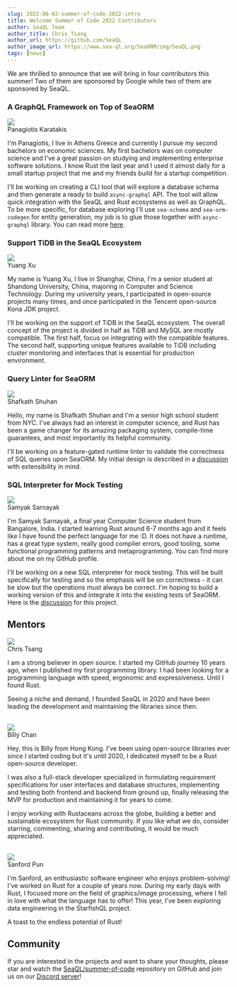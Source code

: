 ```yaml
---
slug: 2022-06-02-summer-of-code-2022-intro
title: Welcome Summer of Code 2022 Contributors
author: SeaQL Team
author_title: Chris Tsang
author_url: https://github.com/SeaQL
author_image_url: https://www.sea-ql.org/SeaORM/img/SeaQL.png
tags: [news]
---
```


We are thrilled to announce that we will bring in four contributors this summer! Two of them are sponsored by Google while two of them are sponsored by SeaQL.

### A GraphQL Framework on Top of SeaORM

<div class="row">
    <div class="col col--12 margin-bottom--md">
        <div class="avatar">
            <a class="avatar__photo-link avatar__photo" href="https://github.com/karatakis">
                <img src="https://avatars.githubusercontent.com/u/7329022?v=4" />
            </a>
            <div class="avatar__intro">
                <div class="avatar__name">
                    Panagiotis Karatakis
                </div>
            </div>
        </div>
    </div>
</div>

I'm Panagiotis, I live in Athens Greece and currently I pursue my second bachelors on economic sciences. My first bachelors was on computer science and I've a great passion on studying and implementing enterprise software solutions. I know Rust the last year and I used it almost daily for a small startup project that me and my friends build for a startup competition.

I'll be working on creating a CLI tool that will explore a database schema and then generate a ready to build `async-graphql` API. The tool will allow quick integration with the SeaQL and Rust ecosystems as well as GraphQL. To be more specific, for database exploring I'll use `sea-schema` and `sea-orm-codegen` for entity generation, my job is to glue those together with `async-graphql` library. You can read more [here](https://github.com/SeaQL/summer-of-code/discussions/12).

### Support TiDB in the SeaQL Ecosystem

<div class="row">
    <div class="col col--12 margin-bottom--md">
        <div class="avatar">
            <a class="avatar__photo-link avatar__photo" href="https://github.com/itwaiX">
                <img src="https://avatars.githubusercontent.com/u/44227947?v=4" />
            </a>
            <div class="avatar__intro">
                <div class="avatar__name">
                    Yuang Xu
                </div>
            </div>
        </div>
    </div>
</div>

My name is Yuang Xu, I live in Shanghai, China, I'm a senior student at Shandong University, China, majoring in Computer and Science Technology. During my university years, I participated in open-source projects many times, and once participated in the Tencent open-source Kona JDK project.

I'll be working on the support of TiDB in the SeaQL ecosystem. The overall concept of the project is divided in half as TiDB and MySQL are mostly compatible. The first half, focus on integrating with the compatible features. The second half, supporting unique features available to TiDB including cluster monitoring and interfaces that is essential for production environment.

### Query Linter for SeaORM

<div class="row">
    <div class="col col--12 margin-bottom--md">
        <div class="avatar">
            <a class="avatar__photo-link avatar__photo" href="https://github.com/kirawi">
                <img src="https://avatars.githubusercontent.com/u/67773714?v=4" />
            </a>
            <div class="avatar__intro">
                <div class="avatar__name">
                    Shafkath Shuhan
                </div>
            </div>
        </div>
    </div>
</div>

Hello, my name is Shafkath Shuhan and I'm a senior high school student from NYC. I've always had an interest in computer science, and Rust has been a game changer for its amazing packaging system, compile-time guarantees, and most importantly its helpful community.

I'll be working on a feature-gated runtime linter to validate the correctness of SQL queries upon SeaORM. My initial design is described in a [discussion](https://github.com/SeaQL/summer-of-code/discussions/13) with extensibility in mind.

### SQL Interpreter for Mock Testing

<div class="row">
    <div class="col col--12 margin-bottom--md">
        <div class="avatar">
            <a class="avatar__photo-link avatar__photo" href="https://github.com/Samyak2">
                <img src="https://avatars.githubusercontent.com/u/34161949?v=4" />
            </a>
            <div class="avatar__intro">
                <div class="avatar__name">
                    Samyak Sarnayak
                </div>
            </div>
        </div>
    </div>
</div>

I'm Samyak Sarnayak, a final year Computer Science student from Bangalore, India. I started learning Rust around 6-7 months ago and it feels like I have found the perfect language for me :D. It does not have a runtime, has a great type system, really good compiler errors, good tooling, some functional programming patterns and metaprogramming. You can find more about me on my GitHub profile.

I'll be working on a new SQL interpreter for mock testing. This will be built specifically for testing and so the emphasis will be on correctness - it can be slow but the operations must always be correct. I'm hoping to build a working version of this and integrate it into the existing tests of SeaORM. Here is the [discussion](https://github.com/SeaQL/summer-of-code/discussions/11) for this project.

## Mentors

<div class="row">
    <div class="col col--12 margin-bottom--md">
        <div class="avatar">
            <a class="avatar__photo-link avatar__photo" href="https://github.com/tyt2y3">
                <img src="https://avatars.githubusercontent.com/u/1782664?v=4" />
            </a>
            <div class="avatar__intro">
                <div class="avatar__name">
                    Chris Tsang
                </div>
            </div>
        </div>
    </div>
</div>

I am a strong believer in open source. I started my GitHub journey 10 years ago, when I published my first programming library. I had been looking for a programming language with speed, ergonomic and expressiveness. Until I found Rust.

Seeing a niche and demand, I founded SeaQL in 2020 and have been leading the development and maintaining the libraries since then.

<br/>

<div class="row">
    <div class="col col--12 margin-bottom--md">
        <div class="avatar">
            <a class="avatar__photo-link avatar__photo" href="https://github.com/billy1624">
                <img src="https://avatars.githubusercontent.com/u/30400950?v=4" />
            </a>
            <div class="avatar__intro">
                <div class="avatar__name">
                    Billy Chan
                </div>
            </div>
        </div>
    </div>
</div>

Hey, this is Billy from Hong Kong. I've been using open-source libraries ever since I started coding but it's until 2020, I dedicated myself to be a Rust open-source developer.

I was also a full-stack developer specialized in formulating requirement specifications for user interfaces and database structures, implementing and testing both frontend and backend from ground up, finally releasing the MVP for production and maintaining it for years to come.

I enjoy working with Rustaceans across the globe, building a better and sustainable ecosystem for Rust community. If you like what we do, consider starring, commenting, sharing and contributing, it would be much appreciated.

<br/>

<div class="row">
    <div class="col col--12 margin-bottom--md">
        <div class="avatar">
            <a class="avatar__photo-link avatar__photo" href="https://github.com/shpun817">
                <img src="https://avatars.githubusercontent.com/u/47468266?v=4" />
            </a>
            <div class="avatar__intro">
                <div class="avatar__name">
                    Sanford Pun
                </div>
            </div>
        </div>
    </div>
</div>

I'm Sanford, an enthusiastic software engineer who enjoys problem-solving! I've worked on Rust for a couple of years now. During my early days with Rust, I focused more on the field of graphics/image processing, where I fell in love with what the language has to offer! This year, I've been exploring data engineering in the StarfishQL project.

A toast to the endless potential of Rust!

## Community

If you are interested in the projects and want to share your thoughts, please star and watch the [SeaQL/summer-of-code](https://github.com/SeaQL/summer-of-code) repository on GitHub and join us on our [Discord server](https://discord.com/invite/uCPdDXzbdv)!
